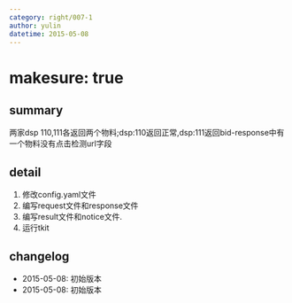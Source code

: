 ```yaml
---
category: right/007-1
author: yulin
datetime: 2015-05-08
---
```


# makesure: true

## summary

两家dsp 110,111各返回两个物料;dsp:110返回正常,dsp:111返回bid-response中有一个物料没有点击检测url字段

## detail

1. 修改config.yaml文件
2. 编写request文件和response文件
3. 编写result文件和notice文件.
4. 运行tkit

## changelog

- 2015-05-08: 初始版本
- 2015-05-08: 初始版本

